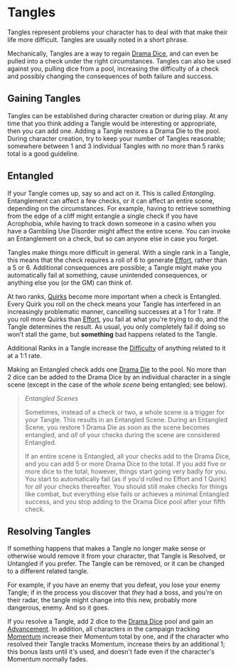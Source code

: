 # Tangles

Tangles represent problems your character has to deal with that make their life more difficult. Tangles are usually noted in a short phrase.

Mechanically, Tangles are a way to regain [Drama Dice](DramaDice.md), and can even be pulled into a check under the right circumstances. Tangles can also be used against you, pulling dice from a pool, increasing the difficulty of a check and possibly changing the consequences of both failure and success.

## Gaining Tangles

Tangles can be established during character creation or during play. At any time that you think adding a Tangle would be interesting or appropriate, then you can add one. Adding a Tangle restores a Drama Die to the pool. During character creation, try to keep your number of Tangles reasonable; somewhere between 1 and 3 individual Tangles with no more than 5 ranks total is a good guideline.

## Entangled

If your Tangle comes up, say so and act on it. This is called *Entangling*. Entanglement can affect a few checks, or it can affect an entire scene, depending on the circumstances. For example, having to retrieve something from the edge of a cliff might entangle a single check if you have Acrophobia, while having to track down someone in a casino when you have a Gambling Use Disorder might affect the entire scene. You can invoke an Entanglement on a check, but so can anyone else in case you forget.

Tangles make things more difficult in general. With a single rank in a Tangle, this means that the check requires a roll of 6 to generate [Effort](Effort.md), rather than a 5 or 6.  Additional consequences are possible; a Tangle might make you automatically fail at something, cause unintended consequences, or anything else you (or the GM) can think of.

At two ranks, [Quirks](Quirks.md) become more important when a check is Entangled. Every Quirk you roll on the check means your Tangle has interfered in an increasingly problematic manner, cancelling successes at a 1 for 1 rate. If you roll more Quirks than [Effort](Effort.md), you fail at what you're trying to do, and the Tangle determines the result. As usual, you only completely fail if doing so won’t stall the game, but **something** bad happens related to the Tangle.

Additional Ranks in a Tangle increase the [Difficulty](Challenge.md) of anything related to it at a 1:1 rate.

Making an Entangled check adds one [Drama Die](DramaDice.md) to the pool. No more than 2 dice can be added to the Drama Dice by an individual character in a single scene (except in the case of the *whole scene* being entangled; see below).

> *Entangled Scenes*
> 
> Sometimes, instead of a check or two, a whole scene is a trigger for your Tangle. This results in an Entangled Scene. During an Entangled Scene, you restore 1 Drama Die as soon as the scene becomes entangled, and *all* of your checks during the scene are considered Entangled.
> 
> If an entire scene is Entangled, all your checks add to the Drama Dice, and you can add 5 or more Drama Dice to the total. If you add five or more dice to the total, however, things start going very badly for you. You start to automatically fail (as if you'd rolled no Effort and 1 Quirk) for *all* your checks thereafter. You should still make checks for things like combat, but everything else fails or achieves a minimal Entangled success, and you stop adding to the Drama Dice pool after your fifth check.

## Resolving Tangles

If something happens that makes a Tangle no longer make sense or otherwise would remove it from your character, that Tangle is Resolved, or Untangled if you prefer. The Tangle can be removed, or it can be changed to a different related tangle. 

For example, if you have an enemy that you defeat, you lose your enemy Tangle; if in the process you discover that *they* had a boss, and you’re on their radar, the tangle might change into this new, probably more dangerous, enemy. And so it goes.

If you resolve a Tangle, add 2 dice to the [Drama Dice](DramaDice.md) pool and gain an [Advancement](Advancement.md). In addition, all characters in the campaign tracking [Momentum](Energy.md) increase their Momentum total by one, and if the character who resolved their Tangle tracks Momentum, increase theirs by an additional 1; this bonus lasts until it's used, and doesn't fade even if the character's Momentum normally fades.